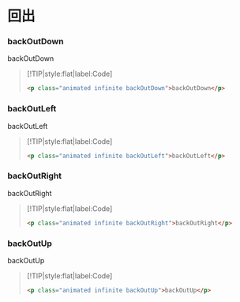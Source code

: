 # 回出

<!-- toc -->

### backOutDown

<p class="animated infinite backOutDown">backOutDown</p>

> [!TIP|style:flat|label:Code]
>
> ```html
> <p class="animated infinite backOutDown">backOutDown</p>
> ```

### backOutLeft

<p class="animated infinite backOutLeft">backOutLeft</p>

> [!TIP|style:flat|label:Code]
>
> ```html
> <p class="animated infinite backOutLeft">backOutLeft</p>
> ```

### backOutRight

<p class="animated infinite backOutRight">backOutRight</p>

> [!TIP|style:flat|label:Code]
>
> ```html
> <p class="animated infinite backOutRight">backOutRight</p>
> ```

### backOutUp

<p class="animated infinite backOutUp">backOutUp</p>

> [!TIP|style:flat|label:Code]
>
> ```html
> <p class="animated infinite backOutUp">backOutUp</p>
> ```

<!-- endtoc -->